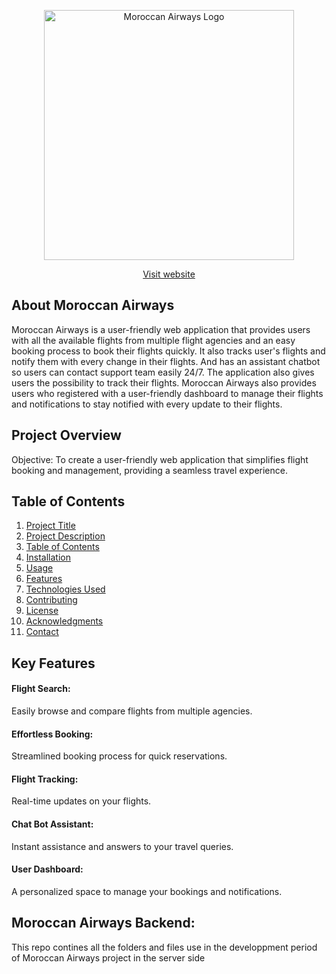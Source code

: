 <p align="center"><a href="https://moroccan-airways.surge.sh/" target="_blank"><img src="https://moroccan-airways.surge.sh/static/media/myFlightLogo.d0256c10208deb13f8a1.png" width="400" alt="Moroccan Airways Logo"></a></p>

<p align="center">
<a href="https://moroccan-airways.surge.sh/" >Visit website</a>
</p>

## About Moroccan Airways

Moroccan Airways is a user-friendly web application that provides users with all the available flights from multiple flight agencies and an easy booking process to book their flights quickly. It also tracks user's flights and notify them with every change in their flights. And has an assistant chatbot so users can contact support team easily 24/7. The application also gives users the possibility to track their flights. Moroccan Airways also provides users who registered with a user-friendly dashboard to manage their flights and notifications to stay notified with every update to their flights.

## Project Overview

Objective: To create a user-friendly web application that simplifies flight booking and management, providing a seamless travel experience.

## Table of Contents

1. [Project Title](#project-title)
2. [Project Description](#project-description)
3. [Table of Contents](#table-of-contents)
4. [Installation](#installation)
5. [Usage](#usage)
6. [Features](#features)
7. [Technologies Used](#technologies-used)
8. [Contributing](#contributing)
9. [License](#license)
10. [Acknowledgments](#acknowledgments)
11. [Contact](#contact)

## Key Features

#### Flight Search: 
Easily browse and compare flights from multiple agencies.
#### Effortless Booking: 
Streamlined booking process for quick reservations.
#### Flight Tracking: 
Real-time updates on your flights.
#### Chat Bot Assistant: 
Instant assistance and answers to your travel queries.
#### User Dashboard: 
A personalized space to manage your bookings and notifications.

## Moroccan Airways Backend:

This repo contines all the folders and files use in the developpment period of Moroccan Airways project in the server side

